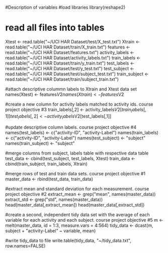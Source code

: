#Description of variables
#load libraries
library(reshape2)

# read all files into tables
Xtest <- read.table("~/UCI HAR Dataset/test/X_test.txt")
Xtrain <- read.table("~/UCI HAR Dataset/train/X_train.txt")
features <- read.table("~/UCI HAR Dataset/features.txt")
activity_labels <- read.table("~/UCI HAR Dataset/activity_labels.txt")
train_labels <- read.table("~/UCI HAR Dataset/train/y_train.txt")
test_labels <- read.table("~/UCI HAR Dataset/test/y_test.txt")
test_subject <- read.table("~/UCI HAR Dataset/test/subject_test.txt")
train_subject <- read.table("~/UCI HAR Dataset/train/subject_train.txt")

#attach descriptive colummn labels to Xtrain and Xtest data set
names(Xtest) <- features$V2
names(Xtrain) <- features$V2

#create a new column for activity labels matched to activity ids. course project objective #3
train_labels[,2] <- activity_labels$V2[train_labels[,1]]
test_labels[,2] <- activity_labels$V2[test_labels[,1]]

#update descriptive column labels. course project objective #4
names(test_labels) <- c("activity-ID", "activity-Label")
names(train_labels) <- c("activity-ID", "activity-Label")
names(test_subject) <- "subject"
names(train_subject) <- "subject"

#merge columns from subject, labels table with respective data table
test_data <- cbind(test_subject, test_labels, Xtest)
train_data <- cbind(train_subject, train_labels, Xtrain)

#merge rows of test and train data sets. course project objective #1
master_data <- rbind(test_data, train_data)

#extract mean and standard deviation for each measurement. course project objective #2
extract_mean <- grep("mean", names(master_data))
extract_std <- grep("std", names(master_data))
head(master_data[,extract_mean])
head(master_data[,extract_std])

#create a second, independent tidy data set with the average of each variable for each activity and each subject. course project objective #5
m <- melt(master_data, id = 1:3, measure.vars = 4:564)
tidy_data <- dcast(m, subject + "activity-Label" ~ variable, mean)

#write tidy_data to file
write.table(tidy_data, "~/tidy_data.txt", row.names=FALSE)
